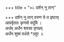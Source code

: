 +++
title = "०८ दर्शन् नु तान्"

+++
दर्शन् नु तान् वरुण ये त इष्टाव्  
आवर्वृततः कृणवो वपूंषि ।  
अर्धम् अर्धेन शवसा पृणक्ष्य्  
अर्धेन शुष्मं वर्धसे *ऽमूर ॥